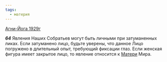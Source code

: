 ```yaml
---
tags:
  - материя
---
```


[Агни-Йога 1929г](https://127.0.0.1:4002/agni/1929)

___64___
Явления Наших Собратьев могут быть личными при затуманенных ликах. Если затуманено лицо, будьте уверены, что данное Лицо погружено в длительный опыт, требующий фиксации глаз. Если женская фигура имеет закрытое лицо, то явление относится к [Матери](../../../tags/#материя) Мира.